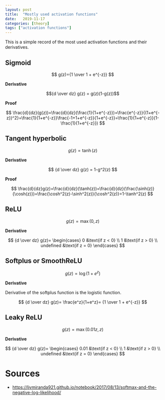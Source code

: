 ```yaml
---
layout: post
title:  "Mostly used activation functions"
date:   2019-11-17
categories: [theory]
tags: ["activation functions"]
---
```

This is a simple record of the most used activation functions and their derivatives.

## Sigmoid

$$
g(z)={1 \over 1 + e^{-z}}
$$

**Derivative**

$${d \over dz} g(z) = g(z)(1-g(z))$$

**Proof**

$$
\frac{d}{dz}(g(z))=\frac{d}{dz}(\frac{1}{1+e^{-z}})=\frac{e^{-z}}{(1+e^{-z})^2}=\frac{1}{1+e^{-z}}\frac{-1+1+e^{-z}}{1+e^{-z}}=\frac{1}{1+e^{-z}}(1-\frac{1}{1+e^{-z}})
$$

## Tangent hyperbolic

$$
g(z)=\tanh(z)
$$

**Derivative**

$$
{d \over dz} g(z) = 1-g^2(z)
$$

**Proof**

$$
\frac{d}{dz}g(z)=\frac{d}{dz}(\tanh(z))=\frac{d}{dz}(\frac{\sinh(z)}{\cosh(z)})=\frac{\cosh^2(z)-\sinh^2(z)}{\cosh^2(z)}=1-\tanh^2(z)
$$

## ReLU

$$
g(z)=\max(0,z)
$$

**Derivative**

$$
{d \over dz} g(z)=
\begin{cases}
    0   &\text{if z < 0} \\
    1   &\text{if z > 0} \\
    undefined   &\text{if z = 0}
\end{cases}
$$

## Softplus or SmoothReLU

$$
g(z) = \log(1 + e^z)
$$

**Derivative**

Derivative of the softplus function is the logistic function.

$$
{d \over dz} g(z)=
\frac{e^z}{1+e^z}=
{1 \over 1 + e^{-z}}
$$

## Leaky ReLU

$$
g(z)=\max(0.01z,z)
$$

**Derivative**

$$
{d \over dz} g(z)=
\begin{cases}
    0.01   &\text{if z < 0} \\
    1   &\text{if z > 0} \\
    undefined   &\text{if z = 0}
\end{cases}
$$

# Sources
* https://ljvmiranda921.github.io/notebook/2017/08/13/softmax-and-the-negative-log-likelihood/